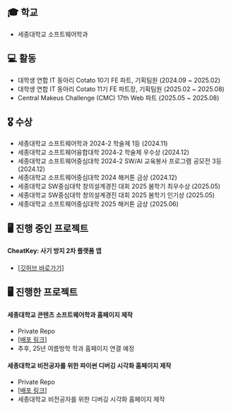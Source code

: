 ## 🎓 학교 
+ 세종대학교 소프트웨어학과

## 💻 활동
+ 대학생 연합 IT 동아리 Cotato 10기 FE 파트, 기획팀원 (2024.09 ~ 2025.02)
+ 대학생 연합 IT 동아리 Cotato 11기 FE 파트장, 기획팀원 (2025.02 ~ 2025.08)
+ Central Makeus Challenge (CMC) 17th Web 파트 (2025.05 ~ 2025.08)


## 🎖️ 수상
+ 세종대학교 소프트웨어학과 2024-2 학술제 1등 (2024.11)
+ 세종대학교 소프트웨어융합대학 2024-2 학술제 우수상 (2024.12)
+ 세종대학교 소프트웨어중심대학 2024-2 SW/AI 교육봉사 프로그램 공모전 3등 (2024.12)
+ 세종대학교 소프트웨어중심대학 2024 해커톤 금상 (2024.12)
+ 세종대학교 SW중심대학 창의설계경진 대회 2025 봄학기 최우수상 (2025.05) 
+ 세종대학교 SW중심대학 창의설계경진 대회 2025 봄학기 인기상 (2025.05)
+ 세종대학교 소프트웨어중심대학 2025 해커톤 금상 (2025.06)

## 🖥️ 진행 중인 프로젝트 

#### CheatKey: 사기 방지 2차 플랫폼 앱
- [[깃허브 바로가기]](https://github.com/Central-MakeUs/CheatKey-Front)

## 🖥️ 진행한 프로젝트 

#### 세종대학교 콘텐츠 소프트웨어학과 홈페이지 제작
- Private Repo
- [[배포 링크]](https://sejong.stableh.com)
- 추후, 25년 여름방학 학과 홈페이지 연결 예정

 #### 세종대학교 비전공자를 위한 파이썬 디버깅 시각화 홈페이지 제작
 - Private Repo
 - [[배포 링크]](https://sei-edu.com)
 - 세종대학교 비전공자를 위한 디버깅 시각화 홈페이지 제작 
<!--
**Ki-Tak/Ki-Tak** is a ✨ _special_ ✨ repository because its `README.md` (this file) appears on your GitHub profile.

Here are some ideas to get you started:

- 🔭 I’m currently working on ...
- 🌱 I’m currently learning ...
- 👯 I’m looking to collaborate on ...
- 🤔 I’m looking for help with ...
- 💬 Ask me about ...
- 📫 How to reach me: ...
- 😄 Pronouns: ...
- ⚡ Fun fact: ...
-->
